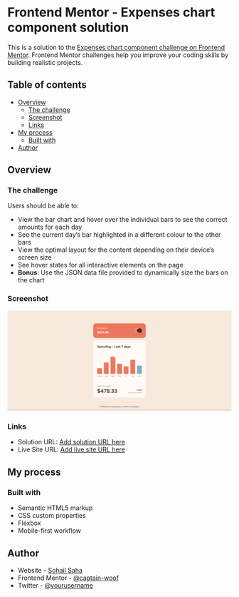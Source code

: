 # Frontend Mentor - Expenses chart component solution

This is a solution to the [Expenses chart component challenge on Frontend Mentor](https://www.frontendmentor.io/challenges/expenses-chart-component-e7yJBUdjwt). Frontend Mentor challenges help you improve your coding skills by building realistic projects. 

## Table of contents

- [Overview](#overview)
  - [The challenge](#the-challenge)
  - [Screenshot](#screenshot)
  - [Links](#links)
- [My process](#my-process)
  - [Built with](#built-with)
- [Author](#author)

## Overview

### The challenge

Users should be able to:

- View the bar chart and hover over the individual bars to see the correct amounts for each day
- See the current day’s bar highlighted in a different colour to the other bars
- View the optimal layout for the content depending on their device’s screen size
- See hover states for all interactive elements on the page
- **Bonus**: Use the JSON data file provided to dynamically size the bars on the chart

### Screenshot

![](./images/screenshot.png)

### Links

- Solution URL: [Add solution URL here](https://github.com/captain-woof/frontend-mentor-challenges/tree/main/expenses-chart-component)
- Live Site URL: [Add live site URL here](https://captain-woof.github.io/frontend-mentor-challenges/expenses-chart-component/index.html)

## My process

### Built with

- Semantic HTML5 markup
- CSS custom properties
- Flexbox
- Mobile-first workflow

## Author

- Website - [Sohail Saha](https://sohail-saha.in)
- Frontend Mentor - [@captain-woof](https://www.frontendmentor.io/profile/captain-woof)
- Twitter - [@yourusername](https://www.twitter.com/realCaptainWoof)
